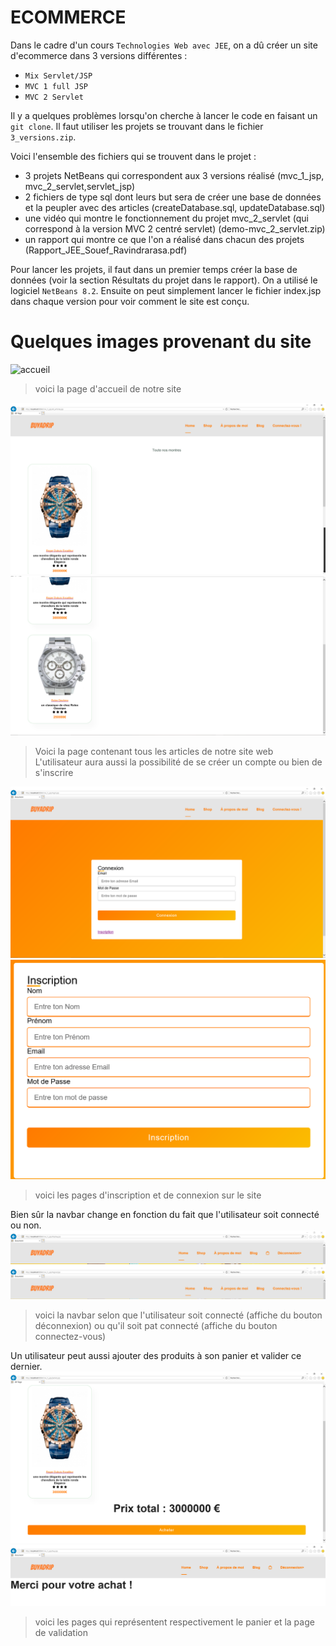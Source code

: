 # ECOMMERCE

Dans le cadre d'un cours ```Technologies Web avec JEE```, on a dû créer un site d'ecommerce dans 3 versions différentes :  
-  ```Mix Servlet/JSP```
-  ```MVC 1 full JSP```
-  ```MVC 2 Servlet```

Il y a quelques problèmes lorsqu'on cherche à lancer le code en faisant un `git clone`. Il faut utiliser les projets se trouvant dans le fichier ```3_versions.zip```. 

Voici l'ensemble des fichiers qui se trouvent dans le projet :  
-  3 projets NetBeans qui correspondent aux 3 versions réalisé (mvc_1_jsp, mvc_2_servlet,servlet_jsp) 
- 2 fichiers de type sql dont leurs but sera de créer une base de données et la peupler avec des articles (createDatabase.sql, updateDatabase.sql) 
- une vidéo qui montre le fonctionnement du projet mvc_2_servlet (qui correspond à la version MVC 2 centré servlet) (demo-mvc_2_servlet.zip) 
- un rapport qui montre ce que l'on a réalisé dans chacun des projets (Rapport_JEE_Souef_Ravindrarasa.pdf) 

Pour lancer les projets, il faut dans un premier temps créer la base de données (voir la section Résultats du projet dans le rapport). On a utilisé le logiciel ```NetBeans 8.2```. 
Ensuite on peut simplement lancer le fichier index.jsp dans chaque version pour voir comment le site est conçu. 


# Quelques images provenant du site

![accueil](./.images/index_1.PNG)
> voici la page d'accueil de notre site  


![shop](./.images/shop_1.PNG)
![shop](./.images/shop_2.PNG)
> Voici la page contenant tous les articles de notre site web   
 L'utilisateur aura aussi la possibilité de se créer un compte ou bien de s'inscrire 

![connexion](./.images/connexion.PNG) 
![inscription](./.images/inscription.PNG)  
> voici les pages d'inscription et de connexion sur le site  

   
Bien sûr la navbar change en fonction du fait que l'utilisateur soit connecté ou non.
![navbar connecté](./.images/navbar_connected.PNG)  
![navbar déconnecté](./.images/navbar_disconnected.PNG)
> voici la navbar selon que l'utilisateur soit connecté (affiche du bouton déconnexion) ou qu'il soit pat connecté (affiche du bouton connectez-vous)  

Un utilisateur peut aussi ajouter des produits à son panier et valider ce dernier. 
![panier](./.images/panier.PNG) 
![validation](./.images/validation.PNG) 
> voici les pages qui représentent respectivement le panier et la page de validation
